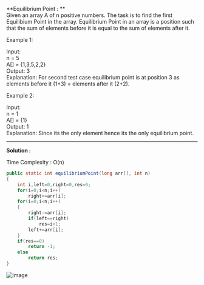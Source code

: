 **Equilibrium Point : ** <br />
Given an array A of n positive numbers. The task is to find the first Equilibium Point in the array. 
Equilibrium Point in an array is a position such that the sum of elements before it is equal to the sum of elements after it.

Example 1:

Input: <br />
n = 5 <br />
A[] = {1,3,5,2,2} <br />
Output: 3 <br />
Explanation: For second test case equilibrium point is at position 3 as elements before it (1+3) = elements after it (2+2). 
 

Example 2:

Input: <br />
n = 1 <br />
A[] = {1} <br />
Output: 1 <br />
Explanation: Since its the only element hence its the only equilibrium point.
  
---------------------------------------------------------------------------------------------------------------------------------------------
  
**Solution :**

Time Complexity : O(n)

```java  
public static int equilibriumPoint(long arr[], int n) 
{
    int i,left=0,right=0,res=0;
    for(i=0;i<n;i++)
        right+=arr[i];
    for(i=0;i<n;i++)
    {
        right-=arr[i];
        if(left==right)
            res=i+1;
        left+=arr[i];
    }
    if(res==0)
        return -1;
    else
        return res;
}
```

![image](https://user-images.githubusercontent.com/23376002/155478167-1d28c622-4ba7-4c3a-8325-c915161f4193.png)


